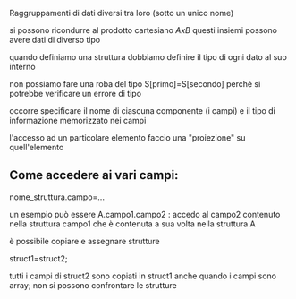 Raggruppamenti di dati diversi tra loro (sotto un unico nome)

si possono ricondurre al prodotto cartesiano
$A x B$ questi insiemi possono avere dati di diverso tipo 

quando definiamo una struttura dobbiamo definire il tipo di ogni dato al suo interno

non possiamo fare una roba del tipo S[primo]=S[secondo] perché si potrebbe verificare un errore di tipo 

occorre specificare il nome di ciascuna componente      (i campi) e il tipo di informazione memorizzato nei campi

l'accesso ad un particolare elemento faccio una "proiezione" su quell'elemento

## Come accedere ai vari campi:

nome_struttura.campo=...

un esempio può essere 
A.campo1.campo2  : accedo al campo2 contenuto nella struttura campo1 che è contenuta a sua volta nella struttura A


è possibile copiare e assegnare strutture 

struct1=struct2;

tutti i campi di struct2 sono copiati in struct1 anche quando i campi sono array; non si possono confrontare le strutture 

